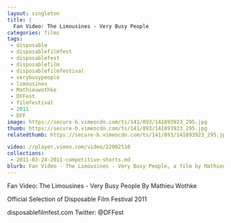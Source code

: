 ```yaml
---
layout: singleton
title: |
  Fan Video: The Limousines - Very Busy People
categories: films
tags:
 - disposable
 - disposablefilmfest
 - disposablefest
 - disposablefilm
 - disposablefilmfestival
 - verybusypeople
 - limousines
 - Mathieuwothke
 - DFFest
 - filmfestival
 - 2011
 - DFF
image: https://secure-b.vimeocdn.com/ts/141/893/141893923_295.jpg
thumb: https://secure-b.vimeocdn.com/ts/141/893/141893923_295.jpg
relatedthumb: https://secure-b.vimeocdn.com/ts/141/893/141893923_295.jpg

video: //player.vimeo.com/video/22002510
collections:
 - 2011-03-24-2011-competitive-shorts.md
blurb: Fan Video - The Limousines - Very Busy People, a film by Mathieu Wothke.
---
```


Fan Video: The Limousines - Very Busy People
By Mathieu Wothke

Official Selection of Disposable Film Festival 2011

disposablefilmfest.com
Twitter: @DFFest